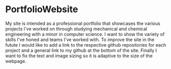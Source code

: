 # PortfolioWebsite

My site is intended as a professional portfolio that showcases the various projects I've worked on through studying mechanical and chemical engineering with a minor in computer science. I want to show the variety of skills I've honed and teams I've worked with. To improve the site in the futute I would like to add a link to the respective github repositories for each project and a general link to my github at the bottom of the site. Finally I want to fix the text and image sizing so it is adaptive to the size of the webpage. 
